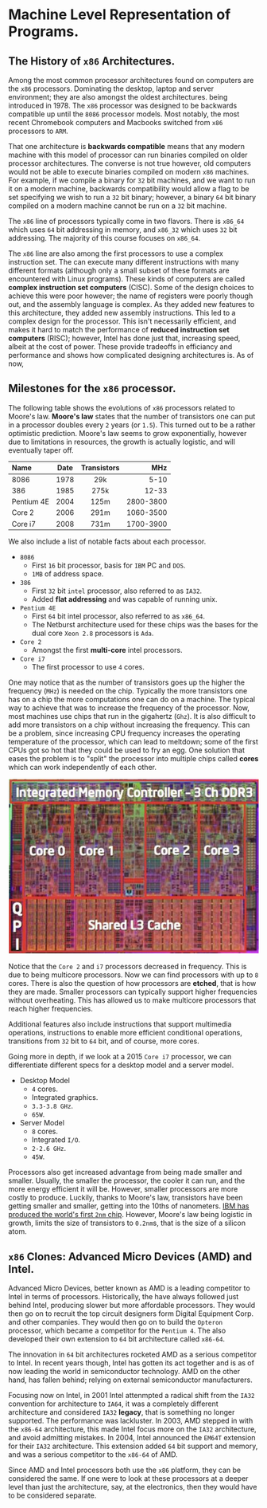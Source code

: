 # Machine Level Representation of Programs.

## The History of `x86` Architectures.

Among the most common processor architectures found on computers are the `x86`
processors. Dominating the desktop, laptop and server environment; they are also 
amongst the oldest architectures. being introduced in 1978. The `x86` processor 
was designed to be backwards compatible up until the `8086` processor models. 
Most notably, the most recent Chromebook computers and Macbooks switched from 
`x86` processors to `ARM`.

That one architecture is **backwards compatible** means that any modern machine 
with this model of processor can run binaries compiled on older processor 
architectures. The converse is not true however, old computers would not be 
able to execute binaries compiled on modern `x86` machines. For example, if we 
compile a binary for `32` bit machines, and we want to run it on a modern machine,
backwards compatibility would allow a flag to be set specifying we wish to run a 
`32` bit binary; however, a binary `64` bit binary compiled on a modern machine 
cannot be run on a `32` bit machine.

The `x86` line of processors typically come in two flavors. There is `x86_64` 
which uses `64` bit addressing in memory, and `x86_32` which uses `32` bit 
addressing. The majority of this course focuses on `x86_64`.

The `x86` line are also among the first processors to use a complex instruction 
set. The can execute many different instructions with many different formats 
\(although only a small subset of these formats are encountered with Linux 
programs\). These kinds of computers are called **complex instruction set 
computers** \(CISC\). Some of the design choices to achieve this were poor 
however; the name of registers were poorly though out, and the assembly 
language is complex. As they added new features to this architecture, they added 
new assembly instructions. This led to a complex design for the processor. This 
isn't necessarily efficient, and makes it hard to match the performance of 
**reduced instruction set computers** \(RISC\); however, Intel has done just 
that, increasing speed, albeit at the cost of power. These provide tradeoffs 
in efficiancy and performance and shows how complicated designing architectures 
is. As of now,

## Milestones for the `x86` processor.

The following table shows the evolutions of `x86` processors related to Moore's 
law. **Moore's law** states that the number of transistors one can put in a 
processor doubles every `2` years \(or `1.5`\). This turned out to be a rather 
optimistic prediction. Moore's law seems to grow exponentially, however due to 
limitations in resources, the growth is actually logistic, and will eventually 
taper off.

|    **Name**   |   **Date**    |   **Transistors**     |   **MHz**     |
|:---         |   :---:     |   :---:             |         ---:|
|   8086      |   1978      |   29k               |        5-10 |
|   386       |   1985      |   275k              |       12-33 |
|   Pentium 4E|   2004      |   125m              |   2800-3800 |
|   Core 2    |   2006      |   291m              |   1060-3500 |
|   Core i7   |   2008      |   731m              |   1700-3900 |

We also include a list of notable facts about each processor.

* `8086`
  * First `16` bit processor, basis for `IBM` PC and `DOS`.
  * `1MB` of address space.
* `386`
  * First `32` bit `intel` processor, also referred to as `IA32`.
  * Added **flat addressing** and was capable of running unix.
* `Pentium 4E`
  * First `64` bit intel processor, also referred to as `x86_64`.
  * The Netburst architecture used for these chips was the bases for the dual
    core `Xeon 2.8` processors is `Ada`.
* `Core 2`
  * Amongst the first **multi-core** intel processors.
* `Core i7`
  * The first processor to use `4` cores.

One may notice that as the number of transistors goes up the higher the frequency
\(`MHz`\) is needed on the chip. Typically the more transistors one has on a 
chip the more computations one can do on a machine. The typical way to achieve 
that was to increase the frequency of the processor. Now, most machines use 
chips that run in the gigahertz \(`Ghz`\). It is also difficult to add more 
transistors on a chip without increasing the frequency. This can be a problem, 
since increasing CPU frequency increases the operating temperature of the 
processor, which can lead to meltdown; some of the first CPUs got so hot that 
they could be used to fry an egg. One solution that eases the problem is to 
"split" the processor into multiple chips called **cores** which can work 
independently of each other.

![The Layout of a typical multicore processor.](../Figures/Chapter3/integratedMemoryController.png)

Notice that the `Core 2` and `i7` processors decreased in frequency. This is due 
to being multicore processors. Now we can find processors with up to `8` cores. 
There is also the question of how processors are **etched**, that is how they are 
made. Smaller processors can typically support higher frequencies without 
overheating. This has allowed us to make multicore processors that reach 
higher frequencies.

Additional features also include instructions that support multimedia 
operations, instructions to enable more efficient conditional operations, 
transitions from `32` bit to `64` bit, and of course, more cores.

Going more in depth, if we look at a 2015 `Core i7` processor, we can 
differentiate different specs for a desktop model and a server model.

* Desktop Model
  * `4` cores.
  * Integrated graphics.
  * `3.3-3.8 GHz`.
  * `65W`.
* Server Model
  * `8` cores.
  * Integrated `I/O`.
  * `2-2.6 GHz`.
  * `45W`.

Processors also get increased advantage from being made smaller and smaller. 
Usually, the smaller the processor, the cooler it can run, and the more energy 
efficient it will be. However, smaller processors are more costly to produce. 
Luckily, thanks to Moore's law, transistors have been getting smaller and 
smaller, getting into the 10ths of nanometers. [IBM has produced the world's first 
`2nm` chip](https://arstechnica.com/gadgets/2021/05/ibm-creates-the-worlds-first-2-nm-chip/). 
However, Moore's law being logistic in growth, limits the size of transistors to 
`0.2nm`s, that is the size of a silicon atom.

## `x86` Clones: Advanced Micro Devices (AMD) and Intel.

Advanced Micro Devices, better known as AMD is a leading competitor to Intel in 
terms of processors. Historically, the have always followed just behind Intel, 
producing slower but more affordable processors. They would then go on to recruit 
the top circuit designers form Digital Equipment Corp. and other companies. They 
would then go on to build the `Opteron` processor, which became a competitor for 
the `Pentium 4`. The also developed their own extension to `64` bit architecture 
called `x86-64`.

The innovation in `64` bit architectures rocketed AMD as a serious competitor to 
Intel. In recent years though, Intel has gotten its act together and is as of now 
leading the world in semiconductor technology. AMD on the other hand, has fallen 
behind; relying on external semiconductor manufacturers.

Focusing now on Intel, in 2001 Intel attenmpted a radical shift from the `IA32`
convention for architecture to `IA64`, it was a completely different
architecture and considered `IA32` **legacy**, that is something no longer
supported. The performance was lackluster. In 2003, AMD stepped in with the
`x86-64` architecture, this made Intel focus more on the `IA32` architecture,
and avoid admitting mistakes. In 2004, Intel announced the `EM64T` extension for
their `IA32` architecture. This extension added `64` bit support and memory, and
was a serious competitor to the `x86-64` of AMD.

Since AMD and Intel processors both use the `x86` platform, they can be 
considered the same. If one were to look at these processors at a deeper level 
than just the architecture, say, at the electronics, then they would have to be 
considered separate.
